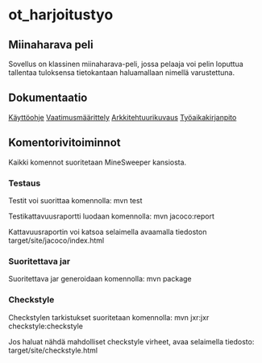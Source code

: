 # ot_harjoitustyo

## Miinaharava peli
Sovellus on klassinen miinaharava-peli, jossa pelaaja voi pelin loputtua 
tallentaa tuloksensa tietokantaan haluamallaan nimellä varustettuna.

## Dokumentaatio
[Käyttöohje](https://github.com/Redomy/ot-harjoitustyo/blob/master/Dokumentaatio/K%C3%A4ytt%C3%B6ohje)
[Vaatimusmäärittely](https://github.com/Redomy/ot-harjoitustyo/blob/master/Dokumentaatio/Vaatimusm%C3%A4%C3%A4rittely.txt)
[Arkkitehtuurikuvaus](https://github.com/Redomy/ot-harjoitustyo/blob/master/Dokumentaatio/Arkkitehtuurikuvaus)
[Työaikakirjanpito](https://github.com/Redomy/ot-harjoitustyo/blob/master/Dokumentaatio/Ty%C3%B6aikakirjanpito)
## Komentorivitoiminnot
Kaikki komennot suoritetaan MineSweeper kansiosta.

### Testaus
Testit voi suorittaa komennolla:
mvn test

Testikattavuusraportti luodaan komennolla:
mvn jacoco:report

Kattavuusraportin voi katsoa selaimella avaamalla tiedoston target/site/jacoco/index.html

### Suoritettava jar
Suoritettava jar generoidaan komennolla:
mvn package

### Checkstyle
Checkstylen tarkistukset suoritetaan komennolla:
mvn jxr:jxr checkstyle:checkstyle

Jos haluat nähdä mahdolliset checkstyle virheet, avaa selaimella tiedosto: target/site/checkstyle.html
